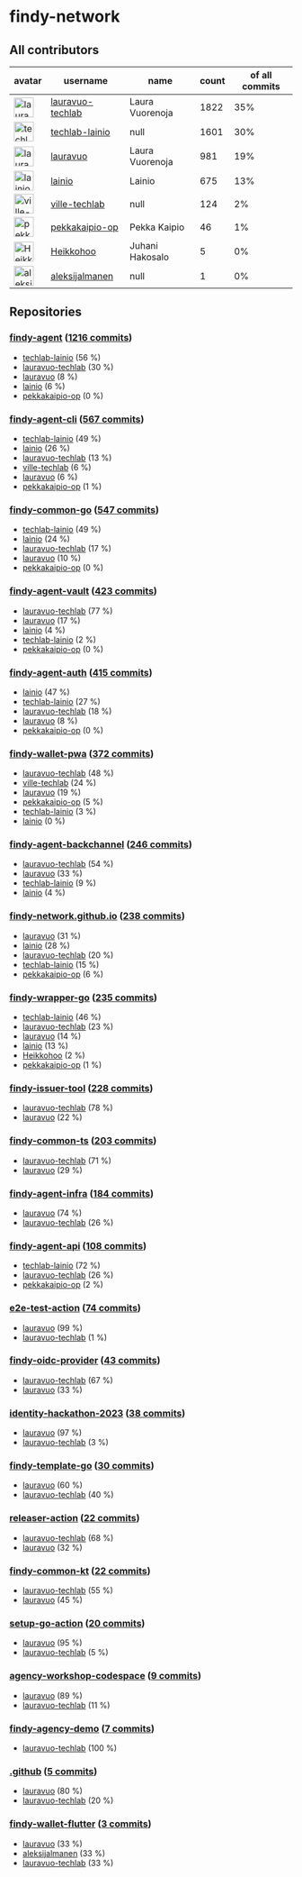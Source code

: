 
# findy-network

## All contributors

| avatar | username | name | count | of all commits |
|--------|----------|------|---------|---|
| <img src="https://avatars.githubusercontent.com/u/49157864?s=35&v=4" alt="lauravuo-techlab" width="35px" /> | [lauravuo-techlab](https://github.com/lauravuo-techlab) | Laura Vuorenoja | 1822 | 35%
| <img src="https://avatars.githubusercontent.com/u/48682716?s=35&v=4" alt="techlab-lainio" width="35px" /> | [techlab-lainio](https://github.com/techlab-lainio) | null | 1601 | 30%
| <img src="https://avatars.githubusercontent.com/u/29113682?s=35&v=4" alt="lauravuo" width="35px" /> | [lauravuo](https://github.com/lauravuo) | Laura Vuorenoja | 981 | 19%
| <img src="https://avatars.githubusercontent.com/u/11439212?s=35&v=4" alt="lainio" width="35px" /> | [lainio](https://github.com/lainio) | Lainio | 675 | 13%
| <img src="https://avatars.githubusercontent.com/u/59019416?s=35&v=4" alt="ville-techlab" width="35px" /> | [ville-techlab](https://github.com/ville-techlab) | null | 124 | 2%
| <img src="https://avatars.githubusercontent.com/u/49303661?s=35&v=4" alt="pekkakaipio-op" width="35px" /> | [pekkakaipio-op](https://github.com/pekkakaipio-op) | Pekka Kaipio | 46 | 1%
| <img src="https://avatars.githubusercontent.com/u/52442320?s=35&v=4" alt="Heikkohoo" width="35px" /> | [Heikkohoo](https://github.com/Heikkohoo) | Juhani Hakosalo | 5 | 0%
| <img src="https://avatars.githubusercontent.com/u/134267297?s=35&v=4" alt="aleksijalmanen" width="35px" /> | [aleksijalmanen](https://github.com/aleksijalmanen) | null | 1 | 0%

## Repositories

### [findy-agent](https://github.com/findy-network/findy-agent) ([1216 commits](https://github.com/findy-network/findy-agent/graphs/contributors))

* [techlab-lainio](https://github.com/techlab-lainio) (56 %)
* [lauravuo-techlab](https://github.com/lauravuo-techlab) (30 %)
* [lauravuo](https://github.com/lauravuo) (8 %)
* [lainio](https://github.com/lainio) (6 %)
* [pekkakaipio-op](https://github.com/pekkakaipio-op) (0 %)
    
### [findy-agent-cli](https://github.com/findy-network/findy-agent-cli) ([567 commits](https://github.com/findy-network/findy-agent-cli/graphs/contributors))

* [techlab-lainio](https://github.com/techlab-lainio) (49 %)
* [lainio](https://github.com/lainio) (26 %)
* [lauravuo-techlab](https://github.com/lauravuo-techlab) (13 %)
* [ville-techlab](https://github.com/ville-techlab) (6 %)
* [lauravuo](https://github.com/lauravuo) (6 %)
* [pekkakaipio-op](https://github.com/pekkakaipio-op) (1 %)
    
### [findy-common-go](https://github.com/findy-network/findy-common-go) ([547 commits](https://github.com/findy-network/findy-common-go/graphs/contributors))

* [techlab-lainio](https://github.com/techlab-lainio) (49 %)
* [lainio](https://github.com/lainio) (24 %)
* [lauravuo-techlab](https://github.com/lauravuo-techlab) (17 %)
* [lauravuo](https://github.com/lauravuo) (10 %)
* [pekkakaipio-op](https://github.com/pekkakaipio-op) (0 %)
    
### [findy-agent-vault](https://github.com/findy-network/findy-agent-vault) ([423 commits](https://github.com/findy-network/findy-agent-vault/graphs/contributors))

* [lauravuo-techlab](https://github.com/lauravuo-techlab) (77 %)
* [lauravuo](https://github.com/lauravuo) (17 %)
* [lainio](https://github.com/lainio) (4 %)
* [techlab-lainio](https://github.com/techlab-lainio) (2 %)
* [pekkakaipio-op](https://github.com/pekkakaipio-op) (0 %)
    
### [findy-agent-auth](https://github.com/findy-network/findy-agent-auth) ([415 commits](https://github.com/findy-network/findy-agent-auth/graphs/contributors))

* [lainio](https://github.com/lainio) (47 %)
* [techlab-lainio](https://github.com/techlab-lainio) (27 %)
* [lauravuo-techlab](https://github.com/lauravuo-techlab) (18 %)
* [lauravuo](https://github.com/lauravuo) (8 %)
* [pekkakaipio-op](https://github.com/pekkakaipio-op) (0 %)
    
### [findy-wallet-pwa](https://github.com/findy-network/findy-wallet-pwa) ([372 commits](https://github.com/findy-network/findy-wallet-pwa/graphs/contributors))

* [lauravuo-techlab](https://github.com/lauravuo-techlab) (48 %)
* [ville-techlab](https://github.com/ville-techlab) (24 %)
* [lauravuo](https://github.com/lauravuo) (19 %)
* [pekkakaipio-op](https://github.com/pekkakaipio-op) (5 %)
* [techlab-lainio](https://github.com/techlab-lainio) (3 %)
* [lainio](https://github.com/lainio) (0 %)
    
### [findy-agent-backchannel](https://github.com/findy-network/findy-agent-backchannel) ([246 commits](https://github.com/findy-network/findy-agent-backchannel/graphs/contributors))

* [lauravuo-techlab](https://github.com/lauravuo-techlab) (54 %)
* [lauravuo](https://github.com/lauravuo) (33 %)
* [techlab-lainio](https://github.com/techlab-lainio) (9 %)
* [lainio](https://github.com/lainio) (4 %)
    
### [findy-network.github.io](https://github.com/findy-network/findy-network.github.io) ([238 commits](https://github.com/findy-network/findy-network.github.io/graphs/contributors))

* [lauravuo](https://github.com/lauravuo) (31 %)
* [lainio](https://github.com/lainio) (28 %)
* [lauravuo-techlab](https://github.com/lauravuo-techlab) (20 %)
* [techlab-lainio](https://github.com/techlab-lainio) (15 %)
* [pekkakaipio-op](https://github.com/pekkakaipio-op) (6 %)
    
### [findy-wrapper-go](https://github.com/findy-network/findy-wrapper-go) ([235 commits](https://github.com/findy-network/findy-wrapper-go/graphs/contributors))

* [techlab-lainio](https://github.com/techlab-lainio) (46 %)
* [lauravuo-techlab](https://github.com/lauravuo-techlab) (23 %)
* [lauravuo](https://github.com/lauravuo) (14 %)
* [lainio](https://github.com/lainio) (13 %)
* [Heikkohoo](https://github.com/Heikkohoo) (2 %)
* [pekkakaipio-op](https://github.com/pekkakaipio-op) (1 %)
    
### [findy-issuer-tool](https://github.com/findy-network/findy-issuer-tool) ([228 commits](https://github.com/findy-network/findy-issuer-tool/graphs/contributors))

* [lauravuo-techlab](https://github.com/lauravuo-techlab) (78 %)
* [lauravuo](https://github.com/lauravuo) (22 %)
    
### [findy-common-ts](https://github.com/findy-network/findy-common-ts) ([203 commits](https://github.com/findy-network/findy-common-ts/graphs/contributors))

* [lauravuo-techlab](https://github.com/lauravuo-techlab) (71 %)
* [lauravuo](https://github.com/lauravuo) (29 %)
    
### [findy-agent-infra](https://github.com/findy-network/findy-agent-infra) ([184 commits](https://github.com/findy-network/findy-agent-infra/graphs/contributors))

* [lauravuo](https://github.com/lauravuo) (74 %)
* [lauravuo-techlab](https://github.com/lauravuo-techlab) (26 %)
    
### [findy-agent-api](https://github.com/findy-network/findy-agent-api) ([108 commits](https://github.com/findy-network/findy-agent-api/graphs/contributors))

* [techlab-lainio](https://github.com/techlab-lainio) (72 %)
* [lauravuo-techlab](https://github.com/lauravuo-techlab) (26 %)
* [pekkakaipio-op](https://github.com/pekkakaipio-op) (2 %)
    
### [e2e-test-action](https://github.com/findy-network/e2e-test-action) ([74 commits](https://github.com/findy-network/e2e-test-action/graphs/contributors))

* [lauravuo](https://github.com/lauravuo) (99 %)
* [lauravuo-techlab](https://github.com/lauravuo-techlab) (1 %)
    
### [findy-oidc-provider](https://github.com/findy-network/findy-oidc-provider) ([43 commits](https://github.com/findy-network/findy-oidc-provider/graphs/contributors))

* [lauravuo-techlab](https://github.com/lauravuo-techlab) (67 %)
* [lauravuo](https://github.com/lauravuo) (33 %)
    
### [identity-hackathon-2023](https://github.com/findy-network/identity-hackathon-2023) ([38 commits](https://github.com/findy-network/identity-hackathon-2023/graphs/contributors))

* [lauravuo](https://github.com/lauravuo) (97 %)
* [lauravuo-techlab](https://github.com/lauravuo-techlab) (3 %)
    
### [findy-template-go](https://github.com/findy-network/findy-template-go) ([30 commits](https://github.com/findy-network/findy-template-go/graphs/contributors))

* [lauravuo](https://github.com/lauravuo) (60 %)
* [lauravuo-techlab](https://github.com/lauravuo-techlab) (40 %)
    
### [releaser-action](https://github.com/findy-network/releaser-action) ([22 commits](https://github.com/findy-network/releaser-action/graphs/contributors))

* [lauravuo-techlab](https://github.com/lauravuo-techlab) (68 %)
* [lauravuo](https://github.com/lauravuo) (32 %)
    
### [findy-common-kt](https://github.com/findy-network/findy-common-kt) ([22 commits](https://github.com/findy-network/findy-common-kt/graphs/contributors))

* [lauravuo-techlab](https://github.com/lauravuo-techlab) (55 %)
* [lauravuo](https://github.com/lauravuo) (45 %)
    
### [setup-go-action](https://github.com/findy-network/setup-go-action) ([20 commits](https://github.com/findy-network/setup-go-action/graphs/contributors))

* [lauravuo](https://github.com/lauravuo) (95 %)
* [lauravuo-techlab](https://github.com/lauravuo-techlab) (5 %)
    
### [agency-workshop-codespace](https://github.com/findy-network/agency-workshop-codespace) ([9 commits](https://github.com/findy-network/agency-workshop-codespace/graphs/contributors))

* [lauravuo](https://github.com/lauravuo) (89 %)
* [lauravuo-techlab](https://github.com/lauravuo-techlab) (11 %)
    
### [findy-agency-demo](https://github.com/findy-network/findy-agency-demo) ([7 commits](https://github.com/findy-network/findy-agency-demo/graphs/contributors))

* [lauravuo-techlab](https://github.com/lauravuo-techlab) (100 %)
    
### [.github](https://github.com/findy-network/.github) ([5 commits](https://github.com/findy-network/.github/graphs/contributors))

* [lauravuo](https://github.com/lauravuo) (80 %)
* [lauravuo-techlab](https://github.com/lauravuo-techlab) (20 %)
    
### [findy-wallet-flutter](https://github.com/findy-network/findy-wallet-flutter) ([3 commits](https://github.com/findy-network/findy-wallet-flutter/graphs/contributors))

* [lauravuo](https://github.com/lauravuo) (33 %)
* [aleksijalmanen](https://github.com/aleksijalmanen) (33 %)
* [lauravuo-techlab](https://github.com/lauravuo-techlab) (33 %)
    
    
